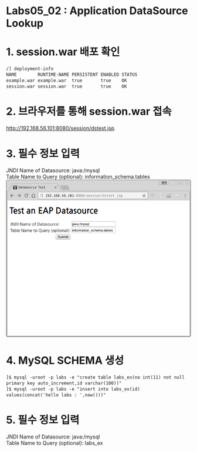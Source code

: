 # Labs05_02 : Application DataSource Lookup

# 1. session.war 배포 확인
```
/] deployment-info 
NAME        RUNTIME-NAME PERSISTENT ENABLED STATUS 
example.war example.war  true       true    OK     
session.war session.war  true       true    OK   
```

# 2. 브라우저를 통해 session.war 접속
http://192.168.56.101:8080/session/dstest.jsp <BR/>

# 3. 필수 정보 입력
JNDI Name of Datasource: java:/mysql <BR/>
Table Name to Query (optional): information_schema.tables <BR/>
![labs05](imgs/labs05_02_01.png)

# 4. MySQL SCHEMA 생성
```
]$ mysql -uroot -p labs -e "create table labs_ex(no int(11) not null primary key auto_increment,id varchar(100))"
]$ mysql -uroot -p labs -e "insert into labs_ex(id) values(concat('hello labs : ',now()))"
```

# 5. 필수 정보 입력
JNDI Name of Datasource: java:/mysql <BR/>
Table Name to Query (optional): labs_ex <BR/>

